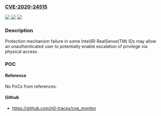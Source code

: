### [CVE-2020-24515](https://cve.mitre.org/cgi-bin/cvename.cgi?name=CVE-2020-24515)
![](https://img.shields.io/static/v1?label=Product&message=Intel(R)%20RealSense(TM)%20IDs&color=blue)
![](https://img.shields.io/static/v1?label=Version&message=n%2Fa&color=blue)
![](https://img.shields.io/static/v1?label=Vulnerability&message=escalation%20of%20privilege&color=brighgreen)

### Description

Protection mechanism failure in some Intel(R) RealSense(TM) IDs may allow an unauthenticated user to potentially enable escalation of privilege via physical access.

### POC

#### Reference
No PoCs from references.

#### Github
- https://github.com/n0-traces/cve_monitor

